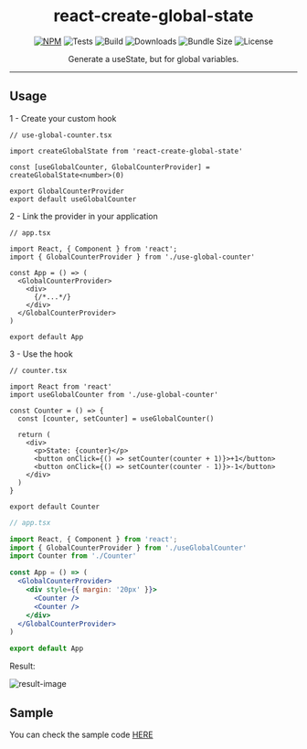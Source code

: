 <div align="center">
  <h1>react-create-global-state</h1>

  [![NPM](https://img.shields.io/npm/v/react-create-global-state.svg)](https://www.npmjs.com/package/react-create-global-state)
  ![Tests](../../workflows/Tests/badge.svg)
  ![Build](../../workflows/Build/badge.svg)
  ![Downloads](https://img.shields.io/npm/dt/react-create-global-state.svg)
  ![Bundle Size](https://img.shields.io/bundlephobia/min/react-create-global-state.svg)
  ![License](https://img.shields.io/npm/l/vanilla-enum.svg)

  <p>Generate a useState, but for global variables.</p>
</div>

---

## Usage

1 - Create your custom hook

```tsx
// use-global-counter.tsx

import createGlobalState from 'react-create-global-state'

const [useGlobalCounter, GlobalCounterProvider] = createGlobalState<number>(0)

export GlobalCounterProvider
export default useGlobalCounter
```

2 - Link the provider in your application

```tsx
// app.tsx

import React, { Component } from 'react';
import { GlobalCounterProvider } from './use-global-counter'

const App = () => (
  <GlobalCounterProvider>
    <div>
      {/*...*/}
    </div>
  </GlobalCounterProvider>
)

export default App
```

3 - Use the hook

```tsx
// counter.tsx

import React from 'react'
import useGlobalCounter from './use-global-counter'

const Counter = () => {
  const [counter, setCounter] = useGlobalCounter()

  return (
    <div>
      <p>State: {counter}</p>
      <button onClick={() => setCounter(counter + 1)}>+1</button>
      <button onClick={() => setCounter(counter - 1)}>-1</button>
    </div>
  )
}

export default Counter
```

```jsx
// app.tsx

import React, { Component } from 'react';
import { GlobalCounterProvider } from './useGlobalCounter'
import Counter from './Counter'

const App = () => (
  <GlobalCounterProvider>
    <div style={{ margin: '20px' }}>
      <Counter />
      <Counter />
    </div>
  </GlobalCounterProvider>
)

export default App
```

Result:

![result-image](docs/global-state.gif)


 ## Sample

You can check the sample code [HERE](https://github.com/benhurott/react-create-global-state-sample)

